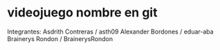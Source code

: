 # videojuego        nombre en git
Integrantes:
Asdrith Contreras /   asth09
Alexander Bordones /   eduar-aba
Brainerys Rondon /   BrainerysRondon
